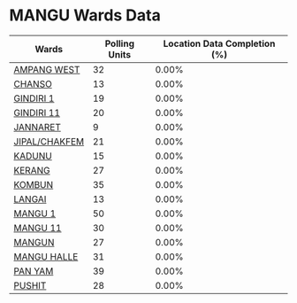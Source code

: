 
# MANGU Wards Data

| Wards | Polling Units | Location Data Completion (%) |
| ---- | ----- | ------- |
| [AMPANG WEST](./wards/18510-ampang-west) | 32 | 0.00% |
| [CHANSO](./wards/18511-chanso) | 13 | 0.00% |
| [GINDIRI  1](./wards/18512-gindiri-1) | 19 | 0.00% |
| [GINDIRI  11](./wards/18513-gindiri-11) | 20 | 0.00% |
| [JANNARET](./wards/18514-jannaret) | 9 | 0.00% |
| [JIPAL/CHAKFEM](./wards/18515-jipal/chakfem) | 21 | 0.00% |
| [KADUNU](./wards/18516-kadunu) | 15 | 0.00% |
| [KERANG](./wards/18517-kerang) | 27 | 0.00% |
| [KOMBUN](./wards/18518-kombun) | 35 | 0.00% |
| [LANGAI](./wards/18519-langai) | 13 | 0.00% |
| [MANGU  1](./wards/18520-mangu-1) | 50 | 0.00% |
| [MANGU  11](./wards/18521-mangu-11) | 30 | 0.00% |
| [MANGUN](./wards/18522-mangun) | 27 | 0.00% |
| [MANGU HALLE](./wards/18523-mangu-halle) | 31 | 0.00% |
| [PAN YAM](./wards/18524-pan-yam) | 39 | 0.00% |
| [PUSHIT](./wards/18525-pushit) | 28 | 0.00% |




